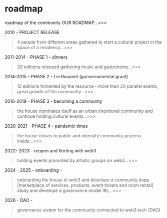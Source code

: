 # roadmap
roadmap of the community
OUR ROADMAP...>>>

2010 - PROJECT RELEASE  
> 4 people from different areas gathered to start a cultural project in the space of a residency...>>>

2011-2014 - PHASE 1 - dinners
> 20 editions released gathering music and gastronomy...>>>

2014-2015 - PHASE 2 - Lei Rouanet (gonvernamental grant) 
> 12 editions fomented by the resource - more than 20 parallel events, great growth of the community...>>>

2016-2019 - PHASE 3 - becoming a community  
> the house nominates itself as an urban intentional community and continue holding cultural events...>>>

2020-2021 - PHASE 4 - pandemic times 
> the house closes to public and intensify community process inside...>>>

2022- 2023 - reopen and flerting with web3 
> holding events promoted by artistic groups on web3...>>>

2024 - 2025 - onboarding -
> onboarding the house to web3 and develope a community dapp [marketplace of services, products, event tickets and room rental]
> study and develope a governance model IRL...>>>

2026 - DAO - 
> governance sistem for the community connected to web3 tech (DAO)
